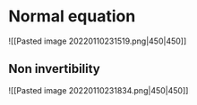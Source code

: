 # Normal equation
![[Pasted image 20220110231519.png|450|450]]

## Non invertibility
![[Pasted image 20220110231834.png|450|450]]
